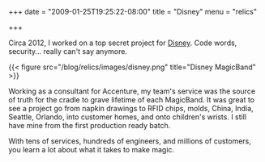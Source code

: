 +++
date = "2009-01-25T19:25:22-08:00"
title = "Disney"
menu = "relics"

+++

Circa 2012, I worked on a top secret project for [Disney](http://www.disneystore.com/magicband/mn/1024701/). Code words, security... really can't say anymore.

{{< figure src="/blog/relics/images/disney.png" title="Disney MagicBand" >}}

Working as a consultant for Accenture, my team's service was the source of truth for the cradle to grave lifetime of each MagicBand.  It was great to see a project go from napkin drawings to RFID chips, molds, China, India, Seattle, Orlando, into customer homes, and onto children's wrists.  I still have mine from the first production ready batch.

With tens of services, hundreds of engineers, and millions of customers, you learn a lot about what it takes to make magic.